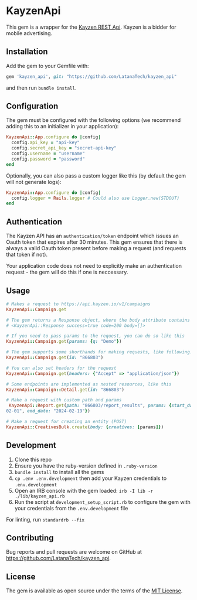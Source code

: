 # KayzenApi

This gem is a wrapper for the [Kayzen REST Api](https://developers.kayzen.io). Kayzen is a bidder for mobile advertising.

## Installation

Add the gem to your Gemfile with:

```ruby
gem 'kayzen_api', git: "https://github.com/LatanaTech/kayzen_api"
```

and then run `bundle install`.

## Configuration

The gem must be configured with the following options (we recommend adding this to an initializer in your application):

```ruby
KayzenApi::App.configure do |config|
  config.api_key = "api-key"
  config.secret_api_key = "secret-api-key"
  config.username = "username"
  config.password = "password"
end
```

Optionally, you can also pass a custom logger like this (by default the gem will not generate logs):

```ruby
KayzenApi::App.configure do |config|
  config.logger = Rails.logger # Could also use Logger.new(STDOUT)
end
```

## Authentication

The Kayzen API has an `authentication/token` endpoint which issues an Oauth token that expires after 30 minutes. This gem ensures that there is always a valid Oauth token present before making a request (and requests that token if not).

Your application code does not need to explicitly make an authentication request - the gem will do this if one is neccessary.

## Usage

```ruby
# Makes a request to https://api.kayzen.io/v1/campaigns
KayzenApi::Campaign.get

# The gem returns a Response object, where the body attribute contains the body of the API response from Kayzen
# <KayzenApi::Response success=true code=200 body=[]>

# If you need to pass params to the request, you can do so like this
KayzenApi::Campaign.get(params: {q: "Demo"})

# The gem supports some shorthands for making requests, like following:
KayzenApi::Campaign.get(id: "866803")

# You can also set headers for the request
KayzenApi::Campaign.get(headers: {"Accept" => "application/json"})

# Some endpoints are implemented as nested resources, like this
KayzenApi::Campaign::Detail.get(id: "866803")
```

```ruby
# Make a request with custom path and params
 KayzenApi::Report.get(path: "866803/report_results", params: {start_date: "2024-
02-01", end_date: "2024-02-19"})
```

```ruby
# Make a request for creating an entity (POST)
KayzenApi::CreativesBulk.create(body: {creatives: [params]})
```


## Development

1. Clone this repo
2. Ensure you have the ruby-version defined in `.ruby-version`
3. `bundle install` to install all the gems
4. `cp .env .env.development` then add your Kayzen credentials to `.env.development`
5. Open an IRB console with the gem loaded: `irb -I lib -r  ./lib/kayzen_api.rb`
6. Run the script at `development_setup_script.rb` to configure the gem with your credentials from the `.env.development` file

For linting, run `standardrb --fix`

## Contributing

Bug reports and pull requests are welcome on GitHub at https://github.com/LatanaTech/kayzen_api.

## License

The gem is available as open source under the terms of the [MIT License](https://opensource.org/licenses/MIT).
